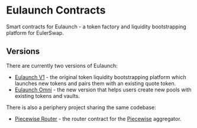 # Eulaunch Contracts

Smart contracts for Eulaunch - a token factory and liquidity bootstrapping platform for EulerSwap.

## Versions

There are currently two versions of Eulaunch:

- [Eulaunch V1](./src/v1/README.md) - the original token liquidity bootstrapping platform which launches new tokens and pairs them with an existing quote token.
- [Eulaunch Omni](./src/omni/README.md) - the new version that helps users create new pools with existing tokens and vaults.

There is also a periphery project sharing the same codebase:

- [Piecewise Router](./src/piecewise/README.md) - the router contract for the [Piecewise](https://github.com/lumosimmo/piecewise/) aggregator.

